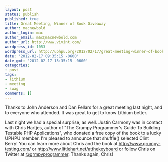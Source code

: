 ```yaml
---
layout: post
status: publish
published: true
title: Great Meeting, Winner of Book Giveaway
author: macnewbold
author_login: mac
author_email: mac@macnewbold.com
author_url: http://www.vivint.com/
wordpress_id: 1053
wordpress_url: http://uphpu.org/2012/02/17/great-meeting-winner-of-book-giveaway/
date: '2012-02-17 09:35:15 -0600'
date_gmt: '2012-02-17 15:35:15 -0600'
categories:
- post
tags:
- lithium
- meeting
- swag
comments: []
---
```

<p>Thanks to John Anderson and Dan Fellars for a great meeting last night, and to everyone who attended. It was great to get to know Lithium better.</p>
<p>Last night we had a special surprise, as well. Justin Carmony was in contact with Chris Hartjes, author of "The Grumpy Programmer's Guide To Building Testable PHP Applications", who donated a free copy of the book to a lucky UPHPU member. I'm pleased to announce that shuffle() selected Clint Berry! You can learn more about Chris and the book at <a href="http://www.grumpy-testing.com/">http://www.grumpy-testing.com/</a> or <a href="http://www.littlehart.net/atthekeyboard">http://www.littlehart.net/atthekeyboard</a> or follow Chris on Twitter at <a href="http://twitter.com/#!/grmpyprogrammer">@grmpyprogrammer</a>. Thanks again, Chris!</p>
